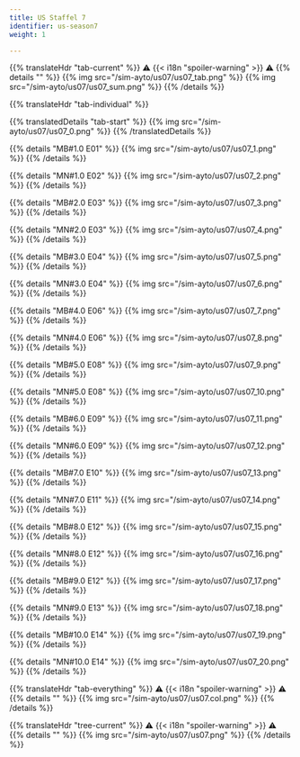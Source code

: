 ```yaml
---
title: US Staffel 7
identifier: us-season7
weight: 1

---
```


{{% translateHdr "tab-current" %}}
:warning: {{< i18n "spoiler-warning" >}} :warning:
{{% details "" %}}
{{% img src="/sim-ayto/us07/us07_tab.png" %}}
{{% img src="/sim-ayto/us07/us07_sum.png" %}}
{{% /details %}}

{{% translateHdr "tab-individual" %}}

{{% translatedDetails "tab-start" %}}
{{% img src="/sim-ayto/us07/us07_0.png" %}}
{{% /translatedDetails %}}

{{% details "MB#1.0 E01" %}}
{{% img src="/sim-ayto/us07/us07_1.png" %}}
{{% /details %}}

{{% details "MN#1.0 E02" %}}
{{% img src="/sim-ayto/us07/us07_2.png" %}}
{{% /details %}}

{{% details "MB#2.0 E03" %}}
{{% img src="/sim-ayto/us07/us07_3.png" %}}
{{% /details %}}

{{% details "MN#2.0 E03" %}}
{{% img src="/sim-ayto/us07/us07_4.png" %}}
{{% /details %}}

{{% details "MB#3.0 E04" %}}
{{% img src="/sim-ayto/us07/us07_5.png" %}}
{{% /details %}}

{{% details "MN#3.0 E04" %}}
{{% img src="/sim-ayto/us07/us07_6.png" %}}
{{% /details %}}

{{% details "MB#4.0 E06" %}}
{{% img src="/sim-ayto/us07/us07_7.png" %}}
{{% /details %}}

{{% details "MN#4.0 E06" %}}
{{% img src="/sim-ayto/us07/us07_8.png" %}}
{{% /details %}}

{{% details "MB#5.0 E08" %}}
{{% img src="/sim-ayto/us07/us07_9.png" %}}
{{% /details %}}

{{% details "MN#5.0 E08" %}}
{{% img src="/sim-ayto/us07/us07_10.png" %}}
{{% /details %}}

{{% details "MB#6.0 E09" %}}
{{% img src="/sim-ayto/us07/us07_11.png" %}}
{{% /details %}}

{{% details "MN#6.0 E09" %}}
{{% img src="/sim-ayto/us07/us07_12.png" %}}
{{% /details %}}

{{% details "MB#7.0 E10" %}}
{{% img src="/sim-ayto/us07/us07_13.png" %}}
{{% /details %}}

{{% details "MN#7.0 E11" %}}
{{% img src="/sim-ayto/us07/us07_14.png" %}}
{{% /details %}}

{{% details "MB#8.0 E12" %}}
{{% img src="/sim-ayto/us07/us07_15.png" %}}
{{% /details %}}

{{% details "MN#8.0 E12" %}}
{{% img src="/sim-ayto/us07/us07_16.png" %}}
{{% /details %}}

{{% details "MB#9.0 E12" %}}
{{% img src="/sim-ayto/us07/us07_17.png" %}}
{{% /details %}}

{{% details "MN#9.0 E13" %}}
{{% img src="/sim-ayto/us07/us07_18.png" %}}
{{% /details %}}

{{% details "MB#10.0 E14" %}}
{{% img src="/sim-ayto/us07/us07_19.png" %}}
{{% /details %}}

{{% details "MN#10.0 E14" %}}
{{% img src="/sim-ayto/us07/us07_20.png" %}}
{{% /details %}}

{{% translateHdr "tab-everything" %}}
:warning: {{< i18n "spoiler-warning" >}} :warning:
{{% details "" %}}
{{% img src="/sim-ayto/us07/us07.col.png" %}}
{{% /details %}}

{{% translateHdr "tree-current" %}}
:warning: {{< i18n "spoiler-warning" >}} :warning:
{{% details "" %}}
{{% img src="/sim-ayto/us07/us07.png" %}}
{{% /details %}}
